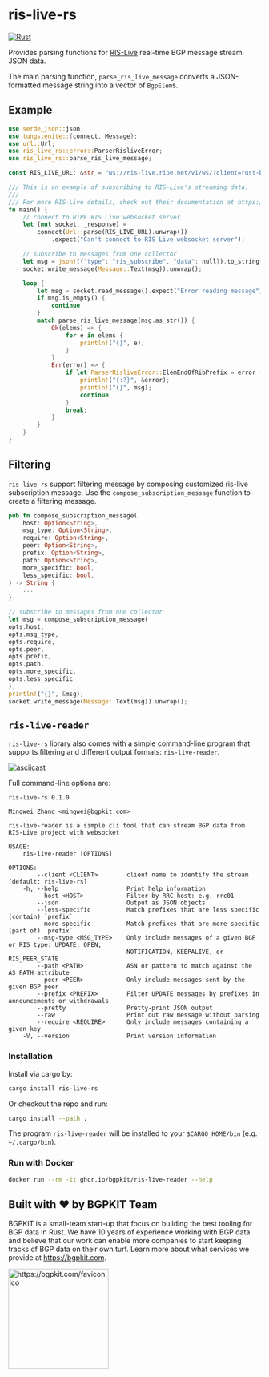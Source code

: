 # ris-live-rs

[![Rust](https://github.com/bgpkit/ris-live-rs/actions/workflows/rust.yml/badge.svg)](https://github.com/bgpkit/ris-live-rs/actions/workflows/rust.yml)

Provides parsing functions for [RIS-Live](https://ris-live.ripe.net/manual/) real-time
BGP message stream JSON data.

The main parsing function, `parse_ris_live_message` converts a JSON-formatted message string into a
vector of `BgpElem`s.

## Example

```rust
use serde_json::json;
use tungstenite::{connect, Message};
use url::Url;
use ris_live_rs::error::ParserRisliveError;
use ris_live_rs::parse_ris_live_message;

const RIS_LIVE_URL: &str = "ws://ris-live.ripe.net/v1/ws/?client=rust-bgpkit-parser";

/// This is an example of subscribing to RIS-Live's streaming data.
///
/// For more RIS-Live details, check out their documentation at https://ris-live.ripe.net/manual/
fn main() {
    // connect to RIPE RIS Live websocket server
    let (mut socket, _response) =
        connect(Url::parse(RIS_LIVE_URL).unwrap())
            .expect("Can't connect to RIS Live websocket server");

    // subscribe to messages from one collector
    let msg = json!({"type": "ris_subscribe", "data": null}).to_string();
    socket.write_message(Message::Text(msg)).unwrap();

    loop {
        let msg = socket.read_message().expect("Error reading message").to_string();
        if msg.is_empty() {
            continue
        }
        match parse_ris_live_message(msg.as_str()) {
            Ok(elems) => {
                for e in elems {
                    println!("{}", e);
                }
            }
            Err(error) => {
                if let ParserRisliveError::ElemEndOfRibPrefix = error {
                    println!("{:?}", &error);
                    println!("{}", msg);
                    continue
                }
                break;
            }
        }
    }
}
```

## Filtering

`ris-live-rs` support filtering message by composing customized 
ris-live subscription message. Use the `compose_subscription_message`
function to create a filtering message.

```rust
pub fn compose_subscription_message(
    host: Option<String>,
    msg_type: Option<String>,
    require: Option<String>,
    peer: Option<String>,
    prefix: Option<String>,
    path: Option<String>,
    more_specific: bool,
    less_specific: bool,
) -> String {
    ...
}

// subscribe to messages from one collector
let msg = compose_subscription_message(
opts.host,
opts.msg_type,
opts.require,
opts.peer,
opts.prefix,
opts.path,
opts.more_specific,
opts.less_specific
);
println!("{}", &msg);
socket.write_message(Message::Text(msg)).unwrap();
```

## `ris-live-reader`

`ris-live-rs` library also comes with a simple command-line program 
that supports filtering and different output formats: `ris-live-reader`.

[![asciicast](https://asciinema.org/a/zAxCUmUko9H7T8KM9qFY77uPo.svg)](https://asciinema.org/a/zAxCUmUko9H7T8KM9qFY77uPo)

Full command-line options are:
```
ris-live-rs 0.1.0

Mingwei Zhang <mingwei@bgpkit.com>

ris-live-reader is a simple cli tool that can stream BGP data from RIS-Live project with websocket

USAGE:
    ris-live-reader [OPTIONS]

OPTIONS:
        --client <CLIENT>        client name to identify the stream [default: ris-live-rs]
    -h, --help                   Print help information
        --host <HOST>            Filter by RRC host: e.g. rrc01
        --json                   Output as JSON objects
        --less-specific          Match prefixes that are less specific (contain) `prefix`
        --more-specific          Match prefixes that are more specific (part of) `prefix`
        --msg-type <MSG_TYPE>    Only include messages of a given BGP or RIS type: UPDATE, OPEN,
                                 NOTIFICATION, KEEPALIVE, or RIS_PEER_STATE
        --path <PATH>            ASN or pattern to match against the AS PATH attribute
        --peer <PEER>            Only include messages sent by the given BGP peer
        --prefix <PREFIX>        Filter UPDATE messages by prefixes in announcements or withdrawals
        --pretty                 Pretty-print JSON output
        --raw                    Print out raw message without parsing
        --require <REQUIRE>      Only include messages containing a given key
    -V, --version                Print version information
```

### Installation

Install via cargo by:
```bash
cargo install ris-live-rs
```

Or checkout the repo and run: 
```bash
cargo install --path .
```

The program `ris-live-reader` will be installed to your `$CARGO_HOME/bin` (e.g. `~/.cargo/bin`).

### Run with Docker

```bash
docker run --rm -it ghcr.io/bgpkit/ris-live-reader --help
```

## Built with ❤️ by BGPKIT Team

BGPKIT is a small-team start-up that focus on building the best tooling for BGP data in Rust. We have 10 years of
experience working with BGP data and believe that our work can enable more companies to start keeping tracks of BGP data
on their own turf. Learn more about what services we provide at https://bgpkit.com.

<a href="https://bgpkit.com"><img src="https://bgpkit.com/Original%20Logo%20Cropped.png" alt="https://bgpkit.com/favicon.ico" width="200"/></a>
